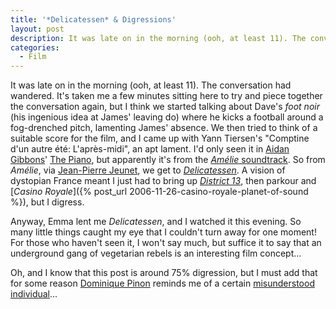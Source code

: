 ```yaml
---
title: '*Delicatessen* & Digressions'
layout: post
description: It was late on in the morning (ooh, at least 11). The conversation had wandered.
categories:
  - Film
---
```

It was late on in the morning (ooh, at least 11). The conversation had wandered. It's taken me a few minutes sitting here to try and piece together the conversation again, but I think we started talking about Dave's _foot noir_ (his ingenious idea at James' leaving do) where he kicks a football around a fog-drenched pitch, lamenting James' absence. We then tried to think of a suitable score for the film, and I came up with Yann Tiersen's "Comptine d'un autre été: L'après-midi", an apt lament. I'd only seen it in [Aidan Gibbons](https://www.aidangibbons.com/)' [The Piano](https://www.youtube.com/watch?v=Sr64NI33qUo), but apparently it's from the [_Amélie_ soundtrack](https://en.wikipedia.org/wiki/Amélie_(soundtrack)). So from _Amélie_, via [Jean-Pierre Jeunet](https://en.wikipedia.org/wiki/Jean-Pierre_Jeunet), we get to _[Delicatessen](https://en.wikipedia.org/wiki/Delicatessen_(film))_. A vision of dystopian France meant I just had to bring up _[District 13](https://en.wikipedia.org/wiki/District_13)_, then parkour and [_Casino Royale_]({% post_url 2006-11-26-casino-royale-planet-of-sound %}), but I digress.

Anyway, Emma lent me _Delicatessen_, and I watched it this evening. So many little things caught my eye that I couldn't turn away for one moment! For those who haven't seen it, I won't say much, but suffice it to say that an underground gang of vegetarian rebels is an interesting film concept...

Oh, and I know that this post is around 75% digression, but I must add that for some reason [Dominique Pinon](https://en.wikipedia.org/wiki/Dominique_Pinon) reminds me of a certain [misunderstood individual](https://www.youtube.com/watch?v=cw_n_02-gN4)...
